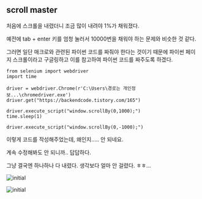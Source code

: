 ## scroll master

처음에 스크롤을 내렸더니 조금 많이 내려야 1%가 채워졌다.

예전에 tab + enter 키를 엄청 눌러서 10000번을 채워야 하는 문제와 비슷한 것 같다.

그러면 일단 매크로와 관련된 파이썬 코드를 짜줘야 한다는 것이기 때문에
파이썬 페이지 스크롤이라고 구글링하고 이를 참고하여 파이썬 코드를 짜주도록 하겠다.


    from selenium import webdriver
    import time
    
    driver = webdriver.Chrome(r'C:\Users\경로는 개인정보...\chromedriver.exe')
    driver.get("https://backendcode.tistory.com/165")
    
    driver.execute_script("window.scrollBy(0,1000);")
    time.sleep(1)
    
    driver.execute_script("window.scrollBy(0,-1000);")

이렇게 코드를 작성해주었는데, 왜인지..... 안 되네요.

계속 수정해봐도 안 되니까.. 답답하다.

그냥 결국엔 하나하나 다 내렸다. 생각보다 얼마 안 걸렸다. ㅎㅎ...


![initial](https://github.com/rlozll/SpaceWar/assets/157143590/14929293-d869-425e-b068-988c7b086fb8)

![initial](https://github.com/rlozll/SpaceWar/assets/157143590/17df1a5a-a60b-4fcb-9740-967cb70030db)
